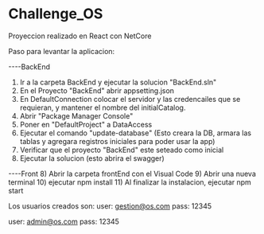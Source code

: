 # Challenge_OS

Proyeccion realizado en React con NetCore


Paso para levantar la aplicacion:

----BackEnd
1) Ir a la carpeta BackEnd y ejecutar la solucion "BackEnd.sln"
2) En el Proyecto "BackEnd" abrir appsetting.json
3) En DefaultConnection colocar el servidor y las credencailes que se requieran,
   y mantener el nombre del initialCatalog.
4) Abrir  "Package Manager Console"
5) Poner en "DefaultProject" a DataAccess
5) Ejecutar el comando "update-database"
   (Esto creara la DB, armara las tablas y agregara registros iniciales para poder usar la app)
6) Verificar que el proyecto "BackEnd" este seteado como inicial
7) Ejecutar la solucion (esto abrira el swagger)

----Front
8) Abrir la carpeta frontEnd con el Visual Code
9) Abrir una nueva terminal
10) ejecutar npm install
11) Al finalizar la instalacion, ejecutar npm start

Los usuarios creados son:
user: gestion@os.com
pass: 12345

user: admin@os.com
pass: 12345

